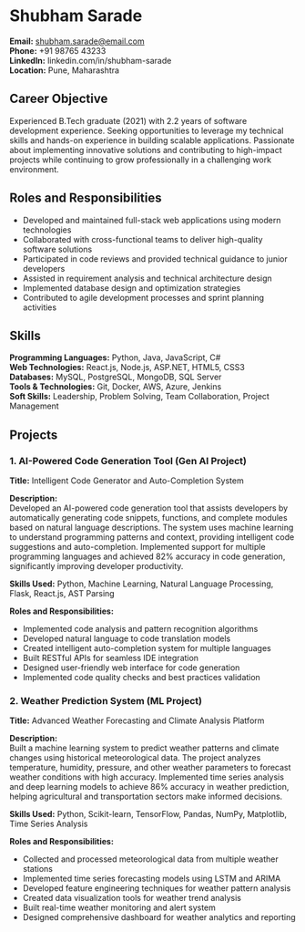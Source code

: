 # Shubham Sarade
**Email:** shubham.sarade@email.com  
**Phone:** +91 98765 43233  
**LinkedIn:** linkedin.com/in/shubham-sarade  
**Location:** Pune, Maharashtra  

## Career Objective
Experienced B.Tech graduate (2021) with 2.2 years of software development experience. Seeking opportunities to leverage my technical skills and hands-on experience in building scalable applications. Passionate about implementing innovative solutions and contributing to high-impact projects while continuing to grow professionally in a challenging work environment.

## Roles and Responsibilities
- Developed and maintained full-stack web applications using modern technologies
- Collaborated with cross-functional teams to deliver high-quality software solutions
- Participated in code reviews and provided technical guidance to junior developers
- Assisted in requirement analysis and technical architecture design
- Implemented database design and optimization strategies
- Contributed to agile development processes and sprint planning activities

## Skills
**Programming Languages:** Python, Java, JavaScript, C#  
**Web Technologies:** React.js, Node.js, ASP.NET, HTML5, CSS3  
**Databases:** MySQL, PostgreSQL, MongoDB, SQL Server  
**Tools & Technologies:** Git, Docker, AWS, Azure, Jenkins  
**Soft Skills:** Leadership, Problem Solving, Team Collaboration, Project Management  

## Projects

### 1. AI-Powered Code Generation Tool (Gen AI Project)
**Title:** Intelligent Code Generator and Auto-Completion System

**Description:**  
Developed an AI-powered code generation tool that assists developers by automatically generating code snippets, functions, and complete modules based on natural language descriptions. The system uses machine learning to understand programming patterns and context, providing intelligent code suggestions and auto-completion. Implemented support for multiple programming languages and achieved 82% accuracy in code generation, significantly improving developer productivity.

**Skills Used:** Python, Machine Learning, Natural Language Processing, Flask, React.js, AST Parsing

**Roles and Responsibilities:**
- Implemented code analysis and pattern recognition algorithms
- Developed natural language to code translation models
- Created intelligent auto-completion system for multiple languages
- Built RESTful APIs for seamless IDE integration
- Designed user-friendly web interface for code generation
- Implemented code quality checks and best practices validation

### 2. Weather Prediction System (ML Project)
**Title:** Advanced Weather Forecasting and Climate Analysis Platform

**Description:**  
Built a machine learning system to predict weather patterns and climate changes using historical meteorological data. The project analyzes temperature, humidity, pressure, and other weather parameters to forecast weather conditions with high accuracy. Implemented time series analysis and deep learning models to achieve 86% accuracy in weather prediction, helping agricultural and transportation sectors make informed decisions.

**Skills Used:** Python, Scikit-learn, TensorFlow, Pandas, NumPy, Matplotlib, Time Series Analysis

**Roles and Responsibilities:**
- Collected and processed meteorological data from multiple weather stations
- Implemented time series forecasting models using LSTM and ARIMA
- Developed feature engineering techniques for weather pattern analysis
- Created data visualization tools for weather trend analysis
- Built real-time weather monitoring and alert system
- Designed comprehensive dashboard for weather analytics and reporting
